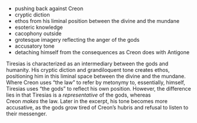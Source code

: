 - pushing back against Creon
- cryptic diction
- ethos from his liminal position between the divine and the mundane
- esoteric knowledge
- cacophony outside
- grotesque imagery reflecting the anger of the gods
- accusatory tone
- detaching himself from the consequences as Creon does with Antigone

Tiresias is characterized as an intermediary between the gods and humanity. His cryptic diction and grandiloquent tone creates ethos, positioning him in this liminal space between the divine and the mundane. Where Creon uses “the law” to refer by metonymy to, essentially, himself, Tiresias uses “the gods” to reflect his own position. However, the difference lies in that Tiresias is a *representative* of the gods, whereas Creon *makes* the law. Later in the excerpt, his tone becomes more accusative, as the gods grow tired of Creon’s hubris and refusal to listen to their messenger.
